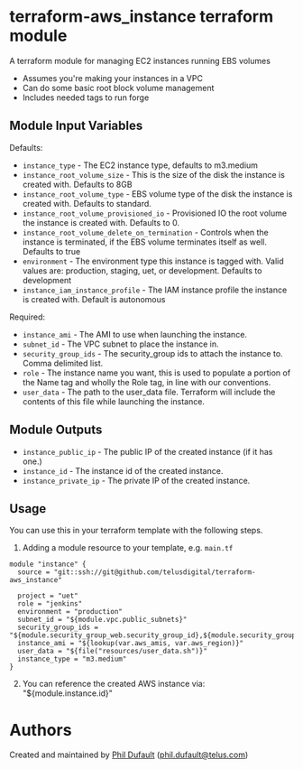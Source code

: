 terraform-aws_instance terraform module
=======================

A terraform module for managing EC2 instances running EBS volumes
* Assumes you're making your instances in a VPC
* Can do some basic root block volume management
* Includes needed tags to run forge

Module Input Variables
----------------------

Defaults:
- `instance_type` - The EC2 instance type, defaults to m3.medium
- `instance_root_volume_size` - This is the size of the disk the instance is created with. Defaults to 8GB
- `instance_root_volume_type` - EBS volume type of the disk the instance is created with. Defaults to standard. 
- `instance_root_volume_provisioned_io` - Provisioned IO the root volume the instance is created with. Defaults to 0.
- `instance_root_volume_delete_on_termination` - Controls when the instance is terminated, if the EBS volume terminates itself as well. Defaults to true
- `environment` - The environment type this instance is tagged with.  Valid values are: production, staging, uet, or development. Defaults to development
- `instance_iam_instance_profile` - The IAM instance profile the instance is created with.  Default is autonomous

Required:
- `instance_ami` - The AMI to use when launching the instance.
- `subnet_id` - The VPC subnet to place the instance in.
- `security_group_ids` - The security_group ids to attach the instance to. Comma delimited list.
- `role` - The instance name you want, this is used to populate a portion of the Name tag and wholly the Role tag, in line with our conventions.
- `user_data` - The path to the user_data file. Terraform will include the contents of this file while launching the instance.


Module Outputs
--------------

- `instance_public_ip` - The public IP of the created instance (if it has one.)
- `instance_id` - The instance id of the created instance.
- `instance_private_ip` - The private IP of the created instance.

Usage
-----

You can use this in your terraform template with the following steps.

1. Adding a module resource to your template, e.g. `main.tf`

```
module "instance" {
  source = "git::ssh://git@github.com/telusdigital/terraform-aws_instance"

  project = "uet"
  role = "jenkins"
  environment = "production"
  subnet_id = "${module.vpc.public_subnets}"
  security_group_ids = "${module.security_group_web.security_group_id},${module.security_group_ssh.security_group_id}"
  instance_ami = "${lookup(var.aws_amis, var.aws_region)}"
  user_data = "${file("resources/user_data.sh")}"
  instance_type = "m3.medium"
}
```

2. You can reference the created AWS instance via: "${module.instance.id}"

Authors
=======

Created and maintained by [Phil Dufault](https://github.com/pdufault) (phil.dufault@telus.com)
